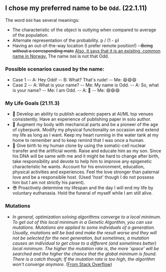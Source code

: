 ## I chose my preferred name to be `Odd`. (22.1.11)
The word `Odd` has several meanings:
- The characteristic of the object is outlying when compared to average of the population.
- Alternate representation of the probability. p / (1 - p)
- Having an out-of-the-way location (I prefer remote position!)
<del>- Being without a corresponding mate</del>
[Also, it says that it is an exisitng, common name in Norway.](https://en.m.wikipedia.org/wiki/Odd_(name)) The name `Odd` is not that Odd.

### Possible scenarios caused by the name:
- Case 1
-- A: Hey Odd!
-- B: What? That's rude!
-- Me: 😄😄😄
- Case 2
-- A: What is your name?
-- Me: My name is Odd.
-- A: So, what is your name?
-- Me: I am Odd.
-- A: 🤔
-- Me: 😄😄😄

### My Life Goals (21.11.3)
- :page_facing_up: Develop an ability to publish academic papers at AI/ML top venues consistently. Have an experience of publishing paper in solo author.
- :robot: Augment my body with mechanical parts and be a pioneer of the age of cyberpunk. Modify my physical functionality on occasion and extend my life as long as I want. Keep my heart running in the water tank at my home to remember and to keep remind that I was once a human.
- :seedling: Give birth to my human clone by using the somatic-cell nuclear transfer and the artificial womb. Raise and educate him as my son. Since his DNA will be same with me and it might be hard to change after birth, take responsibility and devote to help him to improve any epigenetic characteristic he wants. Account for his environment, education, physical activities and experiences. Feel the love stronger than paternal love and be a responsibile host. (Used 'host' though I do not possess him but I am not strictly his parent).
- :sunglasses: Proactively determine my lifespan and the day I will end my life by voluntary euthanasia. Hold the funeral of myself while I am still alive.

### Mutations
- _In general, optimization solving algorithms converge to a local minimum. To get out of this local minimum in a Genetic Algorithm, you can use mutations. Mutations are applied to some individuals of a generation. Usually, mutations will be bad and make the result worse and they will not be selected for the next generation, but sometimes, a mutation causes an individual to get close to a different (and sometimes better) local minimum. The higher the mutation rate is, the more 'space' will be searched and the higher the chance that the global minimum is found. There is a catch though; If the mutation rate is too high, the algorithm won't converge anymore._ ([From Stack Overflow](https://stackoverflow.com/questions/31215003/genetic-algorithm-selection-method-stuck-at-local-minimum-after-few-generations))

<!--
**nonconvexopt/nonconvexopt** is a ✨ _special_ ✨ repository because its `README.md` (this file) appears on your GitHub profile.

Here are some ideas to get you started:

- 🔭 I’m currently working on ...
- 🌱 I’m currently learning ...
- 👯 I’m looking to collaborate on ...
- 🤔 I’m looking for help with ...
- 💬 Ask me about ...
- 📫 How to reach me: ...
- 😄 Pronouns: ...
- ⚡ Fun fact: ...
-->
